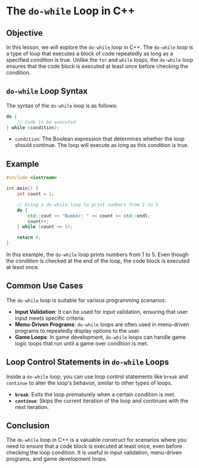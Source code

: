 
# The `do-while` Loop in C++

## Objective
In this lesson, we will explore the `do-while` loop in C++. The `do-while` loop is a type of loop that executes a block of code repeatedly as long as a specified condition is true. Unlike the `for` and `while` loops, the `do-while` loop ensures that the code block is executed at least once before checking the condition.

## `do-while` Loop Syntax
The syntax of the `do-while` loop is as follows:

```cpp
do {
    // Code to be executed
} while (condition);
```

- `condition`: The Boolean expression that determines whether the loop should continue. The loop will execute as long as this condition is true.

## Example
```cpp
#include <iostream>

int main() {
    int count = 1;

    // Using a do-while loop to print numbers from 1 to 5
    do {
        std::cout << "Number: " << count << std::endl;
        count++;
    } while (count <= 5);

    return 0;
}
```

In this example, the `do-while` loop prints numbers from 1 to 5. Even though the condition is checked at the end of the loop, the code block is executed at least once.

## Common Use Cases
The `do-while` loop is suitable for various programming scenarios:

- **Input Validation**: It can be used for input validation, ensuring that user input meets specific criteria.
- **Menu-Driven Programs**: `do-while` loops are often used in menu-driven programs to repeatedly display options to the user.
- **Game Loops**: In game development, `do-while` loops can handle game logic loops that run until a game over condition is met.

## Loop Control Statements in `do-while` Loops
Inside a `do-while` loop, you can use loop control statements like `break` and `continue` to alter the loop's behavior, similar to other types of loops.

- **`break`**: Exits the loop prematurely when a certain condition is met.
- **`continue`**: Skips the current iteration of the loop and continues with the next iteration.

## Conclusion
The `do-while` loop in C++ is a valuable construct for scenarios where you need to ensure that a code block is executed at least once, even before checking the loop condition. It is useful in input validation, menu-driven programs, and game development loops.

